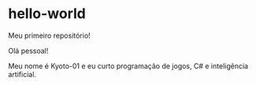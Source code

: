 # hello-world
Meu primeiro repositório! 

Olá pessoal!

Meu nome é Kyoto-01 e eu curto programação de jogos,
C# e inteligência artificial. 
